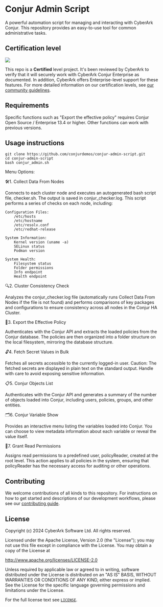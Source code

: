 # Conjur Admin Script
A powerful automation script for managing and interacting with CyberArk Conjur.
This repository provides an easy-to-use tool for common administrative tasks.

## Certification level
![](https://img.shields.io/badge/Certification%20Level-Certified-6C757D?link=https://github.com/cyberark/community/blob/master/Conjur/conventions/certification-levels.md)

This repo is a **Certified** level project. It's been reviewed by CyberArk to verify that it will securely
work with CyberArk Conjur Enterprise as documented. In addition, CyberArk offers Enterprise-level support for these features. For
more detailed  information on our certification levels, see [our community guidelines](https://github.com/cyberark/community/blob/master/Conjur/conventions/certification-levels.md#community).

## Requirements

Specific functions such as "Export the effective policy" requires Conjur Open Source / Enterprise 13.4 or higher.
Other functions can work with previous versions.

## Usage instructions

```
git clone https://github.com/conjurdemos/conjur-admin-script.git
cd conjur-admin-script
bash conjur_admin.sh
```
Menu Options:

🛠1. Collect Data From Nodes

 Connects to each cluster node and executes an autogenerated bash script file, checker.sh. The output is saved in conjur_checker.log. This script performs a series of checks on each node, including:

    Configuration Files:
        /etc/hosts
        /etc/hostname
        /etc/resolv.conf
        /etc/redhat-release

    System Information:
        Kernel version (uname -a)
        SELinux status
        Podman version

    System Health:
        Filesystem status
        Folder permissions
        Info endpoint
        Health endpoint

🔍2. Cluster Consistency Check

 Analyzes the conjur_checker.log file (automatically runs Collect Data From Nodes if the file is not found) and performs comparisons of key packages and configurations to ensure consistency across all nodes in the Conjur HA Cluster.

📂3. Export the Effective Policy

 Authenticates with the Conjur API and extracts the loaded policies from the Conjur database. The policies are then organized into a folder structure on the local filesystem, mirroring the database structure.

🔓4. Fetch Secret Values in Bulk

 Fetches all secrets accessible to the currently logged-in user. Caution: The fetched secrets are displayed in plain text on the standard output. Handle with care to avoid exposing sensitive information.

📋5. Conjur Objects List

 Authenticates with the Conjur API and generates a summary of the number of objects loaded into Conjur, including users, policies, groups, and other entities.

🗂6. Conjur Variable Show

 Provides an interactive menu listing the variables loaded into Conjur. You can choose to view metadata information about each variable or reveal the value itself.

👤7. Grant Read Permissions

 Assigns read permissions to a predefined user, policyReader, created at the root level. This action applies to all policies in the system, ensuring that policyReader has the necessary access for auditing or other operations.

## Contributing

We welcome contributions of all kinds to this repository. For instructions on how to get started and descriptions
of our development workflows, please see our [contributing guide](CONTRIBUTING.md).

## License

Copyright (c) 2024 CyberArk Software Ltd. All rights reserved.

Licensed under the Apache License, Version 2.0 (the "License");
you may not use this file except in compliance with the License.
You may obtain a copy of the License at

   http://www.apache.org/licenses/LICENSE-2.0

Unless required by applicable law or agreed to in writing, software
distributed under the License is distributed on an "AS IS" BASIS,
WITHOUT WARRANTIES OR CONDITIONS OF ANY KIND, either express or implied.
See the License for the specific language governing permissions and
limitations under the License.

For the full license text see [`LICENSE`](LICENSE).

